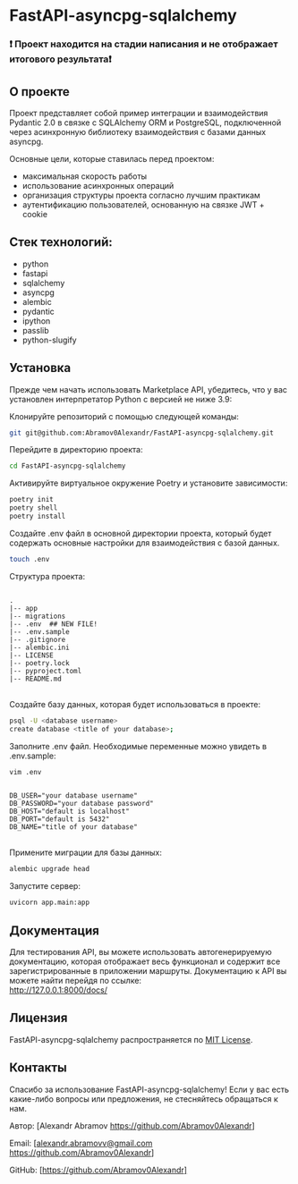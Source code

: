 # FastAPI-asyncpg-sqlalchemy
### ❗ Проект находится на стадии написания и не отображает итогового результата❗ 

## О проекте
Проект представляет собой пример интеграции и взаимодействия Pydantic 2.0 в связке с SQLAlchemy ORM и PostgreSQL, 
подключенной через асинхронную библиотеку взаимодействия с базами данных asyncpg.

Основные цели, которые ставилась перед проектом:
- максимальная скорость работы
- использование асинхронных операций
- организация структуры проекта согласно лучшим практикам
- аутентификацию пользователей, основанную на связке JWT + cookie

## Стек технологий:
- python
- fastapi
- sqlalchemy
- asyncpg
- alembic
- pydantic
- ipython
- passlib
- python-slugify

## Установка
Прежде чем начать использовать Marketplace API, убедитесь, что у вас установлен 
интерпретатор Python c версией не ниже 3.9:

Клонируйте репозиторий с помощью следующей команды:
   ```bash
   git git@github.com:Abramov0Alexandr/FastAPI-asyncpg-sqlalchemy.git
   ```

Перейдите в директорию проекта:
   ```bash
   cd FastAPI-asyncpg-sqlalchemy
   ```

Активируйте виртуальное окружение Poetry и установите зависимости:

   ```bash
   poetry init
   poetry shell
   poetry install
   ```

Создайте .env файл в основной директории проекта, который будет содержать основные настройки 
для взаимодействия с базой данных. 

   ```bash
   touch .env
   ```

Структура проекта:

<pre>
<code>
.
|-- app
|-- migrations
|-- .env  ## NEW FILE!
|-- .env.sample
|-- .gitignore
|-- alembic.ini
|-- LICENSE
|-- poetry.lock
|-- pyproject.toml
|-- README.md
</code>
</pre>

Создайте базу данных, которая будет использоваться в проекте:

   ```bash
   psql -U <database username>
   create database <title of your database>;
   ```

Заполните .env файл. Необходимые переменные можно увидеть в .env.sample:
   ```bash
   vim .env
   ```

<pre>
<code>
DB_USER="your database username"
DB_PASSWORD="your database password"
DB_HOST="default is localhost"
DB_PORT="default is 5432"
DB_NAME="title of your database"
</code>
</pre>

Примените миграции для базы данных:

   ```bash
   alembic upgrade head
   ```

Запустите сервер:
   ```bash
   uvicorn app.main:app
   ```

## Документация
Для тестирования API, вы можете использовать автогенерируемую документацию, которая отображает весь функционал и 
содержит все зарегистрированные в приложении маршруты.
Документацию к API вы можете найти перейдя по ссылке:<br>
http://127.0.0.1:8000/docs/


## Лицензия
FastAPI-asyncpg-sqlalchemy распространяется по [MIT License](https://opensource.org/licenses/MIT).

## Контакты

Спасибо за использование FastAPI-asyncpg-sqlalchemy! Если у вас есть какие-либо вопросы или предложения, не стесняйтесь обращаться к нам.

Автор: [Alexandr Abramov <https://github.com/Abramov0Alexandr>]

Email: [alexandr.abramovv@gmail.com <https://github.com/Abramov0Alexandr>]

GitHub: [https://github.com/Abramov0Alexandr]